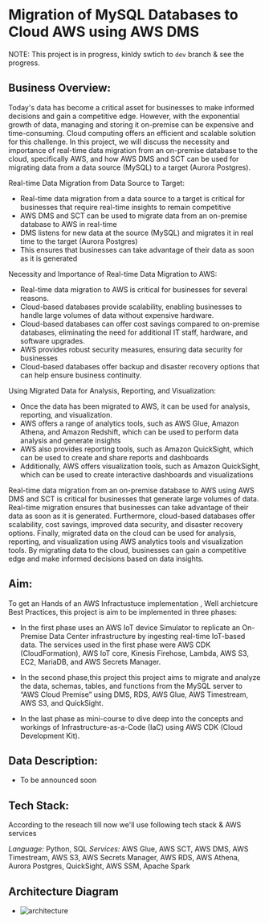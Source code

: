 # Migration of MySQL Databases to Cloud AWS using AWS DMS

NOTE: This project is in progress, kinldy swtich to `dev` branch & see the progress.

## Business Overview:

Today's data has become a critical asset for businesses to make informed decisions and gain a
competitive edge. However, with the exponential growth of data, managing and storing it
on-premise can be expensive and time-consuming. Cloud computing offers an efficient and
scalable solution for this challenge. In this project, we will discuss the necessity and importance
of real-time data migration from an on-premise database to the cloud, specifically AWS, and
how AWS DMS and SCT can be used for migrating data from a data source (MySQL) to a target
(Aurora Postgres).

Real-time Data Migration from Data Source to Target:

- Real-time data migration from a data source to a target is critical for businesses that
require real-time insights to remain competitive
- AWS DMS and SCT can be used to migrate data from an on-premise database to AWS
in real-time
- DMS listens for new data at the source (MySQL) and migrates it in real time to the target
(Aurora Postgres)
- This ensures that businesses can take advantage of their data as soon as it is generated

Necessity and Importance of Real-time Data Migration to AWS:

- Real-time data migration to AWS is critical for businesses for several reasons.
- Cloud-based databases provide scalability, enabling businesses to handle large volumes
of data without expensive hardware.
- Cloud-based databases can offer cost savings compared to on-premise databases,
eliminating the need for additional IT staff, hardware, and software upgrades.
- AWS provides robust security measures, ensuring data security for businesses
- Cloud-based databases offer backup and disaster recovery options that can help ensure
business continuity.

Using Migrated Data for Analysis, Reporting, and Visualization:

- Once the data has been migrated to AWS, it can be used for analysis, reporting, and
visualization.
- AWS offers a range of analytics tools, such as AWS Glue, Amazon Athena, and Amazon
Redshift, which can be used to perform data analysis and generate insights
- AWS also provides reporting tools, such as Amazon QuickSight, which can be used to
create and share reports and dashboards
- Additionally, AWS offers visualization tools, such as Amazon QuickSight, which can be
used to create interactive dashboards and visualizations

Real-time data migration from an on-premise database to AWS using AWS DMS and SCT is
critical for businesses that generate large volumes of data. Real-time migration ensures that
businesses can take advantage of their data as soon as it is generated. Furthermore,
cloud-based databases offer scalability, cost savings, improved data security, and disaster
recovery options. Finally, migrated data on the cloud can be used for analysis, reporting, and
visualization using AWS analytics tools and visualization tools. By migrating data to the cloud,
businesses can gain a competitive edge and make informed decisions based on data insights.

## Aim:

To get an Hands of an AWS Infractustuce implementation , Well archietcure Best Practices, this project is aim to be implemented in three phases:

- In the first phase uses an AWS IoT device Simulator to replicate an On-Premise Data Center
infrastructure by ingesting real-time IoT-based data. The services used in the first phase were
AWS CDK (CloudFormation), AWS IoT core, Kinesis Firehose, Lambda, AWS S3, EC2,
MariaDB, and AWS Secrets Manager.

- In the second phase,this project this project aims to  migrate and analyze the data,
schemas, tables, and functions from the MySQL server to “AWS Cloud Premise” using
DMS, RDS, AWS Glue, AWS Timestream, AWS S3, and QuickSight.

- In the last phase as mini-course to dive deep into the concepts and workings of
Infrastructure-as-a-Code (IaC) using AWS CDK (Cloud Development Kit).

## Data Description:

- To be announced soon

## Tech Stack: 

According to the reseach till now we'll use following tech stack & AWS services

*Language:* Python, SQL
*Services:* AWS Glue, AWS SCT, AWS DMS, AWS Timestream, AWS S3, AWS Secrets
Manager, AWS RDS, AWS Athena, Aurora Postgres, QuickSight, AWS SSM, Apache Spark

## Architecture Diagram

- ![architecture](./architecture.pngarchitecture.png)